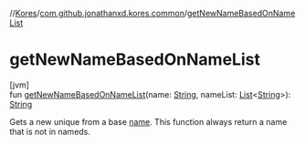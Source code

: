 //[Kores](../../index.md)/[com.github.jonathanxd.kores.common](index.md)/[getNewNameBasedOnNameList](get-new-name-based-on-name-list.md)

# getNewNameBasedOnNameList

[jvm]\
fun [getNewNameBasedOnNameList](get-new-name-based-on-name-list.md)(name: [String](https://kotlinlang.org/api/latest/jvm/stdlib/kotlin/-string/index.html), nameList: [List](https://kotlinlang.org/api/latest/jvm/stdlib/kotlin.collections/-list/index.html)<[String](https://kotlinlang.org/api/latest/jvm/stdlib/kotlin/-string/index.html)>): [String](https://kotlinlang.org/api/latest/jvm/stdlib/kotlin/-string/index.html)

Gets a new unique from a base [name](get-new-name-based-on-name-list.md). This function always return a name that is not in nameds.
